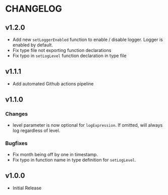 # CHANGELOG

## v1.2.0

* Add new `setLoggerEnabled` function to enable / disable logger. Logger is enabled by default.
* Fix type file not exporting function declarations
* Fix typo in `setLogLevel` function declaration in type file

## v1.1.1

* Add automated Github actions pipeline

## v1.1.0

### Changes

* level parameter is now optional for `logExpression`. If omitted, will always log regardless of level.

### Bugfixes

* Fix month being off by one in timestamp.
* Fix typo in function name in type definition for `setLogLevel`.

## v1.0.0

* Initial Release
